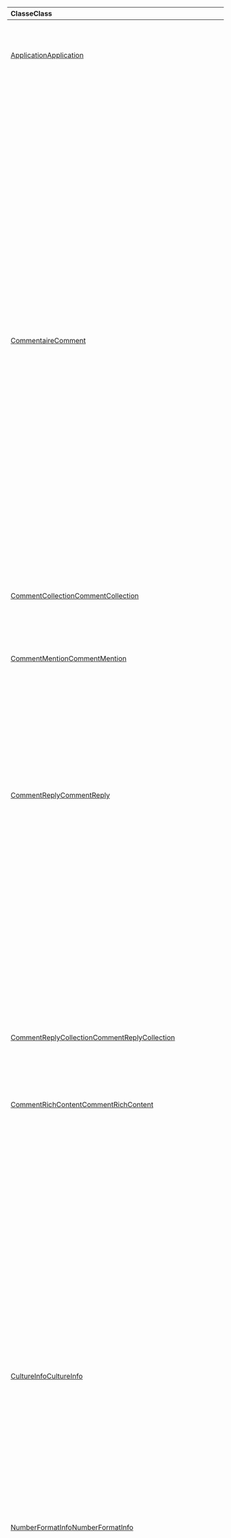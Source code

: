 | <span data-ttu-id="2bb26-101">Classe</span><span class="sxs-lookup"><span data-stu-id="2bb26-101">Class</span></span> | <span data-ttu-id="2bb26-102">Champs</span><span class="sxs-lookup"><span data-stu-id="2bb26-102">Fields</span></span> | <span data-ttu-id="2bb26-103">Description</span><span class="sxs-lookup"><span data-stu-id="2bb26-103">Description</span></span> |
|:---|:---|:---|
|[<span data-ttu-id="2bb26-104">Application</span><span class="sxs-lookup"><span data-stu-id="2bb26-104">Application</span></span>](/javascript/api/excel/excel.application)|[<span data-ttu-id="2bb26-105">cultureInfo</span><span class="sxs-lookup"><span data-stu-id="2bb26-105">cultureInfo</span></span>](/javascript/api/excel/excel.application#cultureinfo)|<span data-ttu-id="2bb26-106">Fournit des informations basées sur les paramètres de culture système actuels.</span><span class="sxs-lookup"><span data-stu-id="2bb26-106">Provides information based on current system culture settings.</span></span>|
||[<span data-ttu-id="2bb26-107">decimalSeparator</span><span class="sxs-lookup"><span data-stu-id="2bb26-107">decimalSeparator</span></span>](/javascript/api/excel/excel.application#decimalseparator)|<span data-ttu-id="2bb26-108">Obtient la chaîne utilisée comme séparateur décimal pour les valeurs numériques.</span><span class="sxs-lookup"><span data-stu-id="2bb26-108">Gets the string used as the decimal separator for numeric values.</span></span>|
||[<span data-ttu-id="2bb26-109">thousandsSeparator</span><span class="sxs-lookup"><span data-stu-id="2bb26-109">thousandsSeparator</span></span>](/javascript/api/excel/excel.application#thousandsseparator)|<span data-ttu-id="2bb26-110">Obtient la chaîne utilisée pour séparer les groupes de chiffres à gauche de la virgule pour les valeurs numériques.</span><span class="sxs-lookup"><span data-stu-id="2bb26-110">Gets the string used to separate groups of digits to the left of the decimal for numeric values.</span></span>|
||[<span data-ttu-id="2bb26-111">useSystemSeparators</span><span class="sxs-lookup"><span data-stu-id="2bb26-111">useSystemSeparators</span></span>](/javascript/api/excel/excel.application#usesystemseparators)|<span data-ttu-id="2bb26-112">Spécifie si les séparateurs système d’Excel sont activés.</span><span class="sxs-lookup"><span data-stu-id="2bb26-112">Specifies if the system separators of Excel are enabled.</span></span>|
|[<span data-ttu-id="2bb26-113">Commentaire</span><span class="sxs-lookup"><span data-stu-id="2bb26-113">Comment</span></span>](/javascript/api/excel/excel.comment)|[<span data-ttu-id="2bb26-114">mentions</span><span class="sxs-lookup"><span data-stu-id="2bb26-114">mentions</span></span>](/javascript/api/excel/excel.comment#mentions)|<span data-ttu-id="2bb26-115">Obtient les entités (par exemple, les personnes) mentionnées dans les commentaires.</span><span class="sxs-lookup"><span data-stu-id="2bb26-115">Gets the entities (e.g., people) that are mentioned in comments.</span></span>|
||[<span data-ttu-id="2bb26-116">richContent</span><span class="sxs-lookup"><span data-stu-id="2bb26-116">richContent</span></span>](/javascript/api/excel/excel.comment#richcontent)|<span data-ttu-id="2bb26-117">Obtient le contenu des commentaires enrichis (par exemple, les mentions dans les commentaires).</span><span class="sxs-lookup"><span data-stu-id="2bb26-117">Gets the rich comment content (e.g., mentions in comments).</span></span>|
||[<span data-ttu-id="2bb26-118">résolu</span><span class="sxs-lookup"><span data-stu-id="2bb26-118">resolved</span></span>](/javascript/api/excel/excel.comment#resolved)|<span data-ttu-id="2bb26-119">État du thread de commentaire.</span><span class="sxs-lookup"><span data-stu-id="2bb26-119">The comment thread status.</span></span>|
||[<span data-ttu-id="2bb26-120">updateMentions(contentWithMentions: Excel.CommentRichContent)</span><span class="sxs-lookup"><span data-stu-id="2bb26-120">updateMentions(contentWithMentions: Excel.CommentRichContent)</span></span>](/javascript/api/excel/excel.comment#updatementions-contentwithmentions-)|<span data-ttu-id="2bb26-121">Met à jour le contenu des commentaires avec une chaîne spécialement mise en forme et une liste de mentions.</span><span class="sxs-lookup"><span data-stu-id="2bb26-121">Updates the comment content with a specially formatted string and a list of mentions.</span></span>|
|[<span data-ttu-id="2bb26-122">CommentCollection</span><span class="sxs-lookup"><span data-stu-id="2bb26-122">CommentCollection</span></span>](/javascript/api/excel/excel.commentcollection)|[<span data-ttu-id="2bb26-123">add(cellAddress: Range \| string, content: CommentRichContent \| string, contentType?: Excel.ContentType)</span><span class="sxs-lookup"><span data-stu-id="2bb26-123">add(cellAddress: Range \| string, content: CommentRichContent \| string, contentType?: Excel.ContentType)</span></span>](/javascript/api/excel/excel.commentcollection#add-celladdress--content--contenttype-)|<span data-ttu-id="2bb26-124">Crée un nouveau commentaire avec le contenu donné sur la cellule donnée.</span><span class="sxs-lookup"><span data-stu-id="2bb26-124">Creates a new comment with the given content on the given cell.</span></span>|
|[<span data-ttu-id="2bb26-125">CommentMention</span><span class="sxs-lookup"><span data-stu-id="2bb26-125">CommentMention</span></span>](/javascript/api/excel/excel.commentmention)|[<span data-ttu-id="2bb26-126">email</span><span class="sxs-lookup"><span data-stu-id="2bb26-126">email</span></span>](/javascript/api/excel/excel.commentmention#email)|<span data-ttu-id="2bb26-127">Adresse de messagerie de l’entité mentionnée dans un commentaire.</span><span class="sxs-lookup"><span data-stu-id="2bb26-127">The email address of the entity that is mentioned in a comment.</span></span>|
||[<span data-ttu-id="2bb26-128">id</span><span class="sxs-lookup"><span data-stu-id="2bb26-128">id</span></span>](/javascript/api/excel/excel.commentmention#id)|<span data-ttu-id="2bb26-129">ID de l’entité.</span><span class="sxs-lookup"><span data-stu-id="2bb26-129">The ID of the entity.</span></span>|
||[<span data-ttu-id="2bb26-130">name</span><span class="sxs-lookup"><span data-stu-id="2bb26-130">name</span></span>](/javascript/api/excel/excel.commentmention#name)|<span data-ttu-id="2bb26-131">Nom de l’entité mentionnée dans un commentaire.</span><span class="sxs-lookup"><span data-stu-id="2bb26-131">The name of the entity that is mentioned in a comment.</span></span>|
|[<span data-ttu-id="2bb26-132">CommentReply</span><span class="sxs-lookup"><span data-stu-id="2bb26-132">CommentReply</span></span>](/javascript/api/excel/excel.commentreply)|[<span data-ttu-id="2bb26-133">mentions</span><span class="sxs-lookup"><span data-stu-id="2bb26-133">mentions</span></span>](/javascript/api/excel/excel.commentreply#mentions)|<span data-ttu-id="2bb26-134">Entités (par exemple, personnes) mentionnées dans les commentaires.</span><span class="sxs-lookup"><span data-stu-id="2bb26-134">The entities (e.g., people) that are mentioned in comments.</span></span>|
||[<span data-ttu-id="2bb26-135">résolu</span><span class="sxs-lookup"><span data-stu-id="2bb26-135">resolved</span></span>](/javascript/api/excel/excel.commentreply#resolved)|<span data-ttu-id="2bb26-136">État de réponse du commentaire.</span><span class="sxs-lookup"><span data-stu-id="2bb26-136">The comment reply status.</span></span>|
||[<span data-ttu-id="2bb26-137">richContent</span><span class="sxs-lookup"><span data-stu-id="2bb26-137">richContent</span></span>](/javascript/api/excel/excel.commentreply#richcontent)|<span data-ttu-id="2bb26-138">Contenu de commentaire enrichi (par exemple, mentions dans les commentaires).</span><span class="sxs-lookup"><span data-stu-id="2bb26-138">The rich comment content (e.g., mentions in comments).</span></span>|
||[<span data-ttu-id="2bb26-139">updateMentions(contentWithMentions: Excel.CommentRichContent)</span><span class="sxs-lookup"><span data-stu-id="2bb26-139">updateMentions(contentWithMentions: Excel.CommentRichContent)</span></span>](/javascript/api/excel/excel.commentreply#updatementions-contentwithmentions-)|<span data-ttu-id="2bb26-140">Met à jour le contenu des commentaires avec une chaîne spécialement mise en forme et une liste de mentions.</span><span class="sxs-lookup"><span data-stu-id="2bb26-140">Updates the comment content with a specially formatted string and a list of mentions.</span></span>|
|[<span data-ttu-id="2bb26-141">CommentReplyCollection</span><span class="sxs-lookup"><span data-stu-id="2bb26-141">CommentReplyCollection</span></span>](/javascript/api/excel/excel.commentreplycollection)|[<span data-ttu-id="2bb26-142">add(content: CommentRichContent \| string, contentType?: Excel.ContentType)</span><span class="sxs-lookup"><span data-stu-id="2bb26-142">add(content: CommentRichContent \| string, contentType?: Excel.ContentType)</span></span>](/javascript/api/excel/excel.commentreplycollection#add-content--contenttype-)|<span data-ttu-id="2bb26-143">Crée une réponse de commentaire pour un commentaire.</span><span class="sxs-lookup"><span data-stu-id="2bb26-143">Creates a comment reply for a comment.</span></span>|
|[<span data-ttu-id="2bb26-144">CommentRichContent</span><span class="sxs-lookup"><span data-stu-id="2bb26-144">CommentRichContent</span></span>](/javascript/api/excel/excel.commentrichcontent)|[<span data-ttu-id="2bb26-145">mentions</span><span class="sxs-lookup"><span data-stu-id="2bb26-145">mentions</span></span>](/javascript/api/excel/excel.commentrichcontent#mentions)|<span data-ttu-id="2bb26-146">Tableau contenant toutes les entités (par exemple, les personnes) mentionnées dans le commentaire.</span><span class="sxs-lookup"><span data-stu-id="2bb26-146">An array containing all the entities (e.g., people) mentioned within the comment.</span></span>|
||[<span data-ttu-id="2bb26-147">richContent</span><span class="sxs-lookup"><span data-stu-id="2bb26-147">richContent</span></span>](/javascript/api/excel/excel.commentrichcontent#richcontent)|<span data-ttu-id="2bb26-148">Spécifie le contenu enrichi du commentaire (par exemple, le contenu de commentaire avec mentions, la première entité mentionnée a un attribut d’ID de 0 et la seconde entité mentionnée a un attribut d’ID de 1).</span><span class="sxs-lookup"><span data-stu-id="2bb26-148">Specifies the rich content of the comment (e.g., comment content with mentions, the first mentioned entity has an ID attribute of 0, and the second mentioned entity has an ID attribute of 1).</span></span>|
|[<span data-ttu-id="2bb26-149">CultureInfo</span><span class="sxs-lookup"><span data-stu-id="2bb26-149">CultureInfo</span></span>](/javascript/api/excel/excel.cultureinfo)|[<span data-ttu-id="2bb26-150">name</span><span class="sxs-lookup"><span data-stu-id="2bb26-150">name</span></span>](/javascript/api/excel/excel.cultureinfo#name)|<span data-ttu-id="2bb26-151">Obtient le nom de la culture au format languagecode2-country/regioncode2 (par exemple, « zh-cn » ou « en-us »).</span><span class="sxs-lookup"><span data-stu-id="2bb26-151">Gets the culture name in the format languagecode2-country/regioncode2 (e.g., "zh-cn" or "en-us").</span></span>|
||[<span data-ttu-id="2bb26-152">numberFormat</span><span class="sxs-lookup"><span data-stu-id="2bb26-152">numberFormat</span></span>](/javascript/api/excel/excel.cultureinfo#numberformat)|<span data-ttu-id="2bb26-153">Définit le format adapté à la culture de l’affichage des nombres.</span><span class="sxs-lookup"><span data-stu-id="2bb26-153">Defines the culturally appropriate format of displaying numbers.</span></span>|
|[<span data-ttu-id="2bb26-154">NumberFormatInfo</span><span class="sxs-lookup"><span data-stu-id="2bb26-154">NumberFormatInfo</span></span>](/javascript/api/excel/excel.numberformatinfo)|[<span data-ttu-id="2bb26-155">numberDecimalSeparator</span><span class="sxs-lookup"><span data-stu-id="2bb26-155">numberDecimalSeparator</span></span>](/javascript/api/excel/excel.numberformatinfo#numberdecimalseparator)|<span data-ttu-id="2bb26-156">Obtient la chaîne utilisée comme séparateur décimal pour les valeurs numériques.</span><span class="sxs-lookup"><span data-stu-id="2bb26-156">Gets the string used as the decimal separator for numeric values.</span></span>|
||[<span data-ttu-id="2bb26-157">numberGroupSeparator</span><span class="sxs-lookup"><span data-stu-id="2bb26-157">numberGroupSeparator</span></span>](/javascript/api/excel/excel.numberformatinfo#numbergroupseparator)|<span data-ttu-id="2bb26-158">Obtient la chaîne utilisée pour séparer les groupes de chiffres à gauche de la virgule pour les valeurs numériques.</span><span class="sxs-lookup"><span data-stu-id="2bb26-158">Gets the string used to separate groups of digits to the left of the decimal for numeric values.</span></span>|
|[<span data-ttu-id="2bb26-159">Range</span><span class="sxs-lookup"><span data-stu-id="2bb26-159">Range</span></span>](/javascript/api/excel/excel.range)|[<span data-ttu-id="2bb26-160">moveTo(destinationRange: Range \| string)</span><span class="sxs-lookup"><span data-stu-id="2bb26-160">moveTo(destinationRange: Range \| string)</span></span>](/javascript/api/excel/excel.range#moveto-destinationrange-)|<span data-ttu-id="2bb26-161">Déplace les valeurs, la mise en forme et les formules des cellules de la plage actuelle vers la plage de destination, en remplaçant les anciennes informations de ces cellules.</span><span class="sxs-lookup"><span data-stu-id="2bb26-161">Moves cell values, formatting, and formulas from current range to the destination range, replacing the old information in those cells.</span></span>|
|[<span data-ttu-id="2bb26-162">RangeFormat</span><span class="sxs-lookup"><span data-stu-id="2bb26-162">RangeFormat</span></span>](/javascript/api/excel/excel.rangeformat)|[<span data-ttu-id="2bb26-163">adjustIndent(amount: number)</span><span class="sxs-lookup"><span data-stu-id="2bb26-163">adjustIndent(amount: number)</span></span>](/javascript/api/excel/excel.rangeformat#adjustindent-amount-)|<span data-ttu-id="2bb26-164">Ajuste le retrait de la mise en forme de plage.</span><span class="sxs-lookup"><span data-stu-id="2bb26-164">Adjusts the indentation of the range formatting.</span></span>|
|[<span data-ttu-id="2bb26-165">Classeur</span><span class="sxs-lookup"><span data-stu-id="2bb26-165">Workbook</span></span>](/javascript/api/excel/excel.workbook)|[<span data-ttu-id="2bb26-166">Fermer (closeBehavior ? : Excel.CloseBehavior)</span><span class="sxs-lookup"><span data-stu-id="2bb26-166">close(closeBehavior?: Excel.CloseBehavior)</span></span>](/javascript/api/excel/excel.workbook#close-closebehavior-)|<span data-ttu-id="2bb26-167">Fermer le classeur actif.</span><span class="sxs-lookup"><span data-stu-id="2bb26-167">Close current workbook.</span></span>|
||[<span data-ttu-id="2bb26-168">Enregistrer (saveBehavior ? : Excel.SaveBehavior)</span><span class="sxs-lookup"><span data-stu-id="2bb26-168">save(saveBehavior?: Excel.SaveBehavior)</span></span>](/javascript/api/excel/excel.workbook#save-savebehavior-)|<span data-ttu-id="2bb26-169">Enregistrer le classeur actif.</span><span class="sxs-lookup"><span data-stu-id="2bb26-169">Save current workbook.</span></span>|
|[<span data-ttu-id="2bb26-170">Feuille de calcul</span><span class="sxs-lookup"><span data-stu-id="2bb26-170">Worksheet</span></span>](/javascript/api/excel/excel.worksheet)|[<span data-ttu-id="2bb26-171">onRowHiddenChanged</span><span class="sxs-lookup"><span data-stu-id="2bb26-171">onRowHiddenChanged</span></span>](/javascript/api/excel/excel.worksheet#onrowhiddenchanged)|<span data-ttu-id="2bb26-172">Se produit lorsque l’état masqué d’une ou plusieurs lignes a changé dans une feuille de calcul spécifique.</span><span class="sxs-lookup"><span data-stu-id="2bb26-172">Occurs when the hidden state of one or more rows has changed on a specific worksheet.</span></span>|
|[<span data-ttu-id="2bb26-173">WorksheetCalculatedEventArgs</span><span class="sxs-lookup"><span data-stu-id="2bb26-173">WorksheetCalculatedEventArgs</span></span>](/javascript/api/excel/excel.worksheetcalculatedeventargs)|[<span data-ttu-id="2bb26-174">adresse</span><span class="sxs-lookup"><span data-stu-id="2bb26-174">address</span></span>](/javascript/api/excel/excel.worksheetcalculatedeventargs#address)|<span data-ttu-id="2bb26-175">Adresse de la plage qui a effectué le calcul.</span><span class="sxs-lookup"><span data-stu-id="2bb26-175">The address of the range that completed calculation.</span></span>|
|[<span data-ttu-id="2bb26-176">WorksheetCollection</span><span class="sxs-lookup"><span data-stu-id="2bb26-176">WorksheetCollection</span></span>](/javascript/api/excel/excel.worksheetcollection)|[<span data-ttu-id="2bb26-177">onRowHiddenChanged</span><span class="sxs-lookup"><span data-stu-id="2bb26-177">onRowHiddenChanged</span></span>](/javascript/api/excel/excel.worksheetcollection#onrowhiddenchanged)|<span data-ttu-id="2bb26-178">Se produit lorsque l’état masqué d’une ou plusieurs lignes a changé dans une feuille de calcul spécifique.</span><span class="sxs-lookup"><span data-stu-id="2bb26-178">Occurs when the hidden state of one or more rows has changed on a specific worksheet.</span></span>|
|[<span data-ttu-id="2bb26-179">WorksheetRowHiddenChangedEventArgs</span><span class="sxs-lookup"><span data-stu-id="2bb26-179">WorksheetRowHiddenChangedEventArgs</span></span>](/javascript/api/excel/excel.worksheetrowhiddenchangedeventargs)|[<span data-ttu-id="2bb26-180">adresse</span><span class="sxs-lookup"><span data-stu-id="2bb26-180">address</span></span>](/javascript/api/excel/excel.worksheetrowhiddenchangedeventargs#address)|<span data-ttu-id="2bb26-181">Obtient l’adresse de plage qui représente la zone modifiée dans une feuille de calcul spécifique.</span><span class="sxs-lookup"><span data-stu-id="2bb26-181">Gets the range address that represents the changed area of a specific worksheet.</span></span>|
||[<span data-ttu-id="2bb26-182">changeType</span><span class="sxs-lookup"><span data-stu-id="2bb26-182">changeType</span></span>](/javascript/api/excel/excel.worksheetrowhiddenchangedeventargs#changetype)|<span data-ttu-id="2bb26-183">Obtient le type de modification qui représente la façon dont l’événement a été déclenché.</span><span class="sxs-lookup"><span data-stu-id="2bb26-183">Gets the type of change that represents how the event was triggered.</span></span>|
||[<span data-ttu-id="2bb26-184">source</span><span class="sxs-lookup"><span data-stu-id="2bb26-184">source</span></span>](/javascript/api/excel/excel.worksheetrowhiddenchangedeventargs#source)|<span data-ttu-id="2bb26-185">Obtient la source de l’événement.</span><span class="sxs-lookup"><span data-stu-id="2bb26-185">Gets the source of the event.</span></span>|
||[<span data-ttu-id="2bb26-186">type</span><span class="sxs-lookup"><span data-stu-id="2bb26-186">type</span></span>](/javascript/api/excel/excel.worksheetrowhiddenchangedeventargs#type)|<span data-ttu-id="2bb26-187">Obtient le type de l’événement.</span><span class="sxs-lookup"><span data-stu-id="2bb26-187">Gets the type of the event.</span></span>|
||[<span data-ttu-id="2bb26-188">worksheetId</span><span class="sxs-lookup"><span data-stu-id="2bb26-188">worksheetId</span></span>](/javascript/api/excel/excel.worksheetrowhiddenchangedeventargs#worksheetid)|<span data-ttu-id="2bb26-189">Obtient l’ID de la feuille de calcul dans laquelle les données ont été modifiées.</span><span class="sxs-lookup"><span data-stu-id="2bb26-189">Gets the ID of the worksheet in which the data changed.</span></span>|
